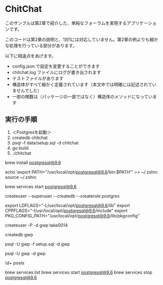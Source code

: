 # ChitChat

このサンプルは第2章で紹介した、単純なフォーラムを実現するアプリケーションです。

このコードは第2章の説明と、1対1には対応していません。第2章の例よりも細かな処理を行っている部分があります。

以下に相違点をあげます。

* config.json で設定を変更することができます
* chitchat.log ファイルにログが書き出されます
* テストファイルがあります
* 構造体がすべて細かく定義されています（本文中では明確には記述されていませんでした）
* 一部の関数は（パッケージの一部ではなく）構造体のメソッドになっています

## 実行の手順

1. ＜Postgresを起動＞
2. createdb chitchat
3. psql -f data/setup.sql -d chitchat
4. go build
5. ./chitchat

brew install postgresql@9.6

echo 'export PATH="/usr/local/opt/postgresql@9.6/bin:$PATH"' >> ~/.zshrc
source ~/.zshrc

brew services start postgresql@9.6

createuser --superuser --createdb --createrole postgres

export LDFLAGS="-L/usr/local/opt/postgresql@9.6/lib"
export CPPFLAGS="-I/usr/local/opt/postgresql@9.6/include"
export PKG_CONFIG_PATH="/usr/local/opt/postgresql@9.6/lib/pkgconfig"


createuser -P -d gwp
take0014

createdb gwp

psql -U gwp -f setup.sql -d gwp

psql -U gwp -d gwp

\d+ posts


brew services list
brew services start postgresql@9.6
brew services stop postgresql@9.6


